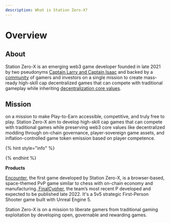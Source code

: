 ```yaml
---
description: What is Station Zero-X?
---
```


# Overview

## About

Station Zero-X is an emerging web3 game developer founded in late 2021 by two pseudonyms [Captain Larry and Captain Isaac](team.md) and backed by a [community](../governance/community.md) of gamers and investors on a single mission to create mass-ready high-skill cap decentralized games that can compete with traditional gameplay while inheriting [decentralization core values](rationale.md).&#x20;

## Mission

on a mission to make Play-to-Earn accessible, competitive, and truly free to play. Station Zero-X aim to develop high-skill cap games that can compete with traditional games while preserving web3 core values like decentralized modding through on-chain governance, player-sovereign game assets, and inflation-controlled game token emission based on player competence.



{% hint style="info" %}

{% endhint %}

**Products**

[Encounter](../games-and-technology/encounter/), the first game developed by Station Zero-X, is a browser-based, space-themed PvP game similar to chess with on-chain economy and manufacturing.[ FinalCypher](../games-and-technology/finalcypher/), the team’s most recent P developed and expected to be published late 2022. It's a 5v5 strategic First-Person Shooter game built with Unreal Engine 5.

Station Zero-X is on a mission to liberate gamers from traditional gaming exploitation by developing open, governable and rewarding games.
